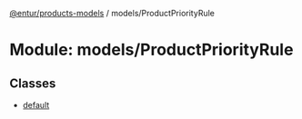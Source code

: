 [@entur/products-models](../README.md) / models/ProductPriorityRule

# Module: models/ProductPriorityRule

## Classes

- [default](../classes/models_ProductPriorityRule.default.md)

